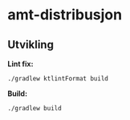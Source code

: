 # amt-distribusjon

## Utvikling
**Lint fix:** 
```
./gradlew ktlintFormat build
```
**Build:**
```
./gradlew build
```
